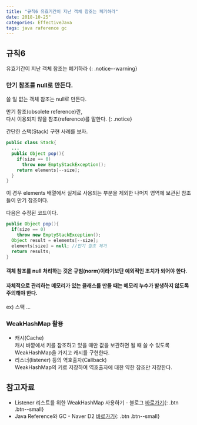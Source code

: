 ```yaml
---
title: "규칙6 유효기간이 지난 객체 참조는 폐기하라"
date: 2018-10-25"
categories: EffectiveJava
tags: java raference gc
---
```


## 규칙6
유효기간이 지난 객체 참조는 폐기하라
{: .notice--warning}

### 만기 참조를 null로 만든다.
쓸 일 없는 객체 참조는 null로 만든다.

만기 참조(obsolete reference)란,  
다시 이용되지 않을 참조(reference)를 말한다.
{: .notice}

간단한 스택(Stack) 구현 사례를 보자.

```java
public class Stack{
  ...
  public Object pop(){
    if(size == 0)
      throw new EmptyStackException();
    return elements[--size]; 
  }
}
```
이 경우 elements 배열에서 실제로 사용되는 부분을 제외한 나머지 영역에 보관된 참조들이 만기 참조이다.

다음은 수정된 코드이다.
```java
public Object pop(){
  if(size == 0)
    throw new EmptyStackException();
  Object result = elements[--size];
  elements[size] = null; //만기 참조 제거
  return results;
}
```

#### 객체 참조를 null 처리하는 것은 규범(norm)이라기보단 예외적인 조치가 되어야 한다.

#### 자체적으로 관리하는 메모리가 있는 클래스를 만들 때는 메모리 누수가 발생하지 않도록 주의해야 한다.
ex) 스택 ...

### WeakHashMap 활용
* 캐시(Cache)  
캐시 바깥에서 키를 참조하고 있을 때만 값을 보관하면 될 때 쓸 수 있도록 WeakHashMap을 가지고 캐시를 구현한다.
* 리스너(listener) 등의 역호출자(Callback)  
WeakHashMap의 키로 저장하여 역호출자에 대한 약한 참조만 저장한다.

## 참고자료
* Listener 리스트를 위한 WeakHashMap 사용하기 - 블로그 [바로가기](http://egloos.zum.com/folog/v/1237140){: .btn .btn--small}
* Java Reference와 GC - Naver D2 [바로가기](https://d2.naver.com/helloworld/329631){: .btn .btn--small}
